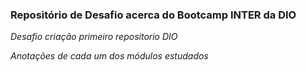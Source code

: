 ### Repositório de Desafio acerca do Bootcamp INTER da DIO

*Desafio criação primeiro repositorio DIO*

*Anotações de cada um dos módulos estudados*
